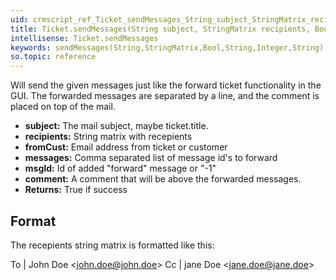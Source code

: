 ```yaml
---
uid: crmscript_ref_Ticket_sendMessages_String_subject_StringMatrix_recipients_Bool_fromCust_String_messages_Integer_msgId_String_comment
title: Ticket.sendMessages(String subject, StringMatrix recipients, Bool fromCust, String messages, Integer msgId, String comment)
intellisense: Ticket.sendMessages
keywords: sendMessages(String,StringMatrix,Bool,String,Integer,String)
so.topic: reference
---
```



Will send the given messages just like the forward ticket functionality in the GUI. The forwarded messages are separated by a line, and the comment is placed on top of the mail.



* **subject:** The mail subject, maybe ticket.title.
* **recipients:** String matrix with recepients
* **fromCust:** Email address from ticket or customer
* **messages:** Comma separated list of message id's to forward
* **msgId:** Id of added "forward" message or "-1"
* **comment:** A comment that will be above the forwarded messages.
* **Returns:** True if success




## Format

The recepients string matrix is formatted like this:

To | John Doe \<john.doe@john.doe>
Cc | jane Doe \<jane.doe@jane.doe>



